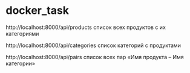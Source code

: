 # docker_task

http://localhost:8000/api/products список всех продуктов с их категориями

http://localhost:8000/api/categories список категорий с продуктами

http://localhost:8000/api/pairs список всех пар «Имя продукта – Имя категории»
